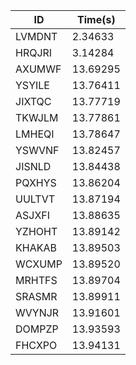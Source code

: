 |ID|Time(s)|
|-|-|
|LVMDNT|2.34633|
|HRQJRI|3.14284|
|AXUMWF|13.69295|
|YSYILE|13.76411|
|JIXTQC|13.77719|
|TKWJLM|13.77861|
|LMHEQI|13.78647|
|YSWVNF|13.82457|
|JISNLD|13.84438|
|PQXHYS|13.86204|
|UULTVT|13.87194|
|ASJXFI|13.88635|
|YZHOHT|13.89142|
|KHAKAB|13.89503|
|WCXUMP|13.89520|
|MRHTFS|13.89704|
|SRASMR|13.89911|
|WVYNJR|13.91601|
|DOMPZP|13.93593|
|FHCXPO|13.94131|
